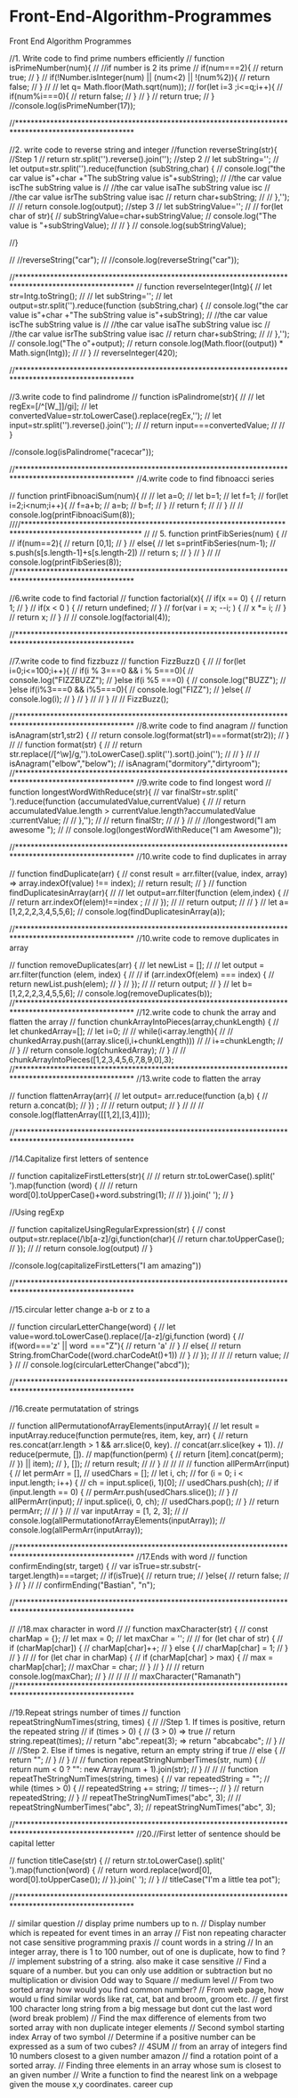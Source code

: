# Front-End-Algorithm-Programmes
Front End Algorithm Programmes

//1. Write code to find prime numbers efficiently
// function isPrimeNumber(num){
//     //if number is 2 its prime
//     if(num===2){
//         return true;
//     }
//     if(!Number.isInteger(num) || (num<2) || !(num%2)){
//         return false;
//     }
//
//     let q= Math.floor(Math.sqrt(num));
//     for(let i=3 ;i<=q;i++){
//         if(num%i===0){
//             return false;
//         }
//     }
//     return true;
// }
//console.log(isPrimeNumber(17));

//******************************************************************************************************

//2. write code to reverse string and integer
//function reverseString(str){
//Step 1
//    return str.split('').reverse().join('');
//step 2
//     let subString='';
//     let output=str.split('').reduce(function (subString,char) {
//         console.log("the car value is"+char +"The subString value is"+subString);
//         //the car value iscThe subString value is
//         //the car value isaThe subString value isc
//         //the car value isrThe subString value isac
//         return char+subString;
//
//     },'');
//
//    return console.log(output);
   //step 3
  //   let subStringValue='';
  //
  //   for(let char of str){
  //       subStringValue=char+subStringValue;
  //       console.log("The value is "+subStringValue);
  //
  //   }
  // console.log(subStringValue);

//}


// //reverseString("car");
// //console.log(reverseString("car"));

//******************************************************************************************************
// function reverseInteger(Intg){
//     let str=Intg.toString();
//
//         let subString='';
//         let output=str.split('').reduce(function (subString,char) {
//         console.log("the car value is"+char +"The subString value is"+subString);
//         //the car value iscThe subString value is
//         //the car value isaThe subString value isc
//         //the car value isrThe subString value isac
//         return char+subString;
//
//     },'');
//      console.log("The o"+output);
//    return console.log(Math.floor((output)) * Math.sign(Intg));
//
// }
// reverseInteger(420);

//******************************************************************************************************

//3.write code to find palindrome
// function isPalindrome(str){
//
//     let regEx=[/^[W_]]/gi];
//     let convertedValue=str.toLowerCase().replace(regEx,'');
//     let input=str.split('').reverse().join('');
//
//     return input===convertedValue;
//
// }

//console.log(isPalindrome("racecar"));

//******************************************************************************************************
//4.write code to find fibnoacci series

// function printFibnoaciSum(num){
//
//     let a=0;
//     let b=1;
//     let f=1;
//     for(let i=2;i<num;i++){
//         f=a+b;
//         a=b;
//         b=f;
//     }
//      return f;
//
// }
//
// console.log(printFibnoaciSum(8));
////******************************************************************************************************
//
// 5. function printFibSeries(num) {
//
//     if(num==2){
//         return [0,1];
//     }
//     else{
//         let s=printFibSeries(num-1);
//         s.push(s[s.length-1]+s[s.length-2])
//         return s;
//     }
// }
//
// console.log(printFibSeries(8));
//******************************************************************************************************

//6.write code to find factorial
// function factorial(x){
//     if(x == 0) {
//         return 1;
//     }
//     if(x < 0 ) {
//         return undefined;
//     }
//     for(var i = x; --i; ) {
//         x *= i;
//     }
//     return x;
// }
//
// console.log(factorial(4));

//******************************************************************************************************

//7.write code to find fizzbuzz
// function FizzBuzz() {
//
//     for(let i=0;i<=100;i++){
//         if(i % 3===0 && i % 5===0){
//             console.log("FIZZBUZZ");
//         }else if(i %5 ===0) {
//             console.log("BUZZ");
//         }else if(i%3===0 && i%5===0){
//             console.log("FIZZ");
//         }else{
//             console.log(i);
//         }
//     }
//
// }
//
// FizzBuzz();

//******************************************************************************************************
//8.write code to find anagram
// function isAnagram(str1,str2) {
//     return console.log(format(str1)===format(str2));
// }
//
// function format(str) {
//
//     return str.replace(/[^\w]/g,'').toLowerCase().split('').sort().join('');
//
// }
//
// isAnagram("elbow","below");
// isAnagram("dormitory","dirtyroom");
//******************************************************************************************************
//9.write code to find longest word
// function longestWordWithReduce(str){
//     var finalStr=str.split(' ').reduce(function (accumulatedValue,currentValue) {
//
//         return accumulatedValue.length > currentValue.length?accumulatedValue :currentValue;
//
//     },'');
//
//     return finalStr;
//
// }
//
// //longestword("I am awesome ");
//
// console.log(longestWordWithReduce("I am Awesome"));

//******************************************************************************************************
//10.write code to find duplicates in array


// function findDuplicate(arr) {
//     const result = arr.filter((value, index, array) => array.indexOf(value) !== index);
//     return result;
// }
// function findDuplicatesinArray(arr){
//
//     let output=arr.filter(function (elem,index) {
//
//        return arr.indexOf(elem)!==index ;
//
//     });
//
//     return output;
//
// }
// let a=[1,2,2,2,3,4,5,5,6];
// console.log(findDuplicatesinArray(a));

//******************************************************************************************************
//10.write code to remove duplicates in array

// function removeDuplicates(arr) {
//     let newList = [];
//
//     let output = arr.filter(function (elem, index) {
//
//         if (arr.indexOf(elem) === index) {
//             return newList.push(elem);
//         }
//     });
//
//     return output;
// }
// let b=[1,2,2,2,3,4,5,5,6];
// console.log(removeDuplicates(b));
//******************************************************************************************************
//12.write code to chunk the array and flatten the array
// function chunkArrayIntoPieces(array,chunkLength) {
//     let chunkedArray=[];
//     let i=0;
//
//     while(i<array.length){
//
//         chunkedArray.push((array.slice(i,i+chunkLength)))
//
//         i+=chunkLength;
//
//     }
//     return console.log(chunkedArray);
// }
//
// chunkArrayIntoPieces([1,2,3,4,5,6,7,8,9,0],3);
//******************************************************************************************************
//13.write code to flatten the array

// function flattenArray(arr){
//    let output= arr.reduce(function (a,b) {
//          return a.concat(b);
//     }) ;
//
//     return output;
// }
//
//
// console.log(flattenArray([[1,2],[3,4]]));


//******************************************************************************************************



//14.Capitalize  first letters of sentence

// function capitalizeFirstLetters(str){
//
//     return str.toLowerCase().split(' ').map(function (word) {
//
//         return word[0].toUpperCase()+word.substring(1);
//
//     }).join(' ');
// }

//Using regExp

// function capitalizeUsingRegularExpression(str) {
//     const output=str.replace(/\b[a-z]/gi,function(char){
//         return char.toUpperCase();
//     });
//
//     return console.log(output)
// }

//console.log(capitalizeFirstLetters("I am amazing"))

//******************************************************************************************************

//15.circular letter change a-b or  z to a


// function circularLetterChange(word) {
//     let value=word.toLowerCase().replace(/[a-z]/gi,function (word) {
//         if(word==='z' || word ==="Z"){
//             return 'a'
//         }
//         else{
//           return  String.fromCharCode((word.charCodeAt()+1))
//         }
//     });
//
//
//    return value;
// }
//
// console.log(circularLetterChange("abcd"));



//******************************************************************************************************


//16.create permutatation of strings

// function allPermutationofArrayElements(inputArray){
//     let result = inputArray.reduce(function permute(res, item, key, arr) {
//         return res.concat(arr.length > 1 && arr.slice(0, key).
//             concat(arr.slice(key + 1)).
//             reduce(permute, []).
//             map(function(perm) {
//                 return [item].concat(perm);
//             }) || item);
//     }, []);
//   return result;
//
// }
//
//
//
// function  allPermArr(input) {
//     let permArr = [],
//         usedChars = [];
//     let i, ch;
//     for (i = 0; i < input.length; i++) {
//         ch = input.splice(i, 1)[0];
//         usedChars.push(ch);
//         if (input.length == 0) {
//             permArr.push(usedChars.slice());
//         }
//         allPermArr(input);
//         input.splice(i, 0, ch);
//         usedChars.pop();
//     }
//     return permArr;
//
// }
//
// var inputArray = [1, 2, 3];
//
// console.log(allPermutationofArrayElements(inputArray));
// console.log(allPermArr(inputArray));

//******************************************************************************************************
//17.Ends with word
// function confirmEnding(str, target) {
//     var isTrue=str.substr(-target.length)===target;
//     if(isTrue){
//         return true;
//     }else{
//         return false;
//     }
// }
//
// confirmEnding("Bastian", "n");

//******************************************************************************************************

// //18.max character in word
//
// function maxCharacter(str) {
//     const charMap = {};
//     let max = 0;
//     let maxChar = '';
//
//     for (let char of str) {
//         if (charMap[char]) {
//             charMap[char]++;
//         } else {
//             charMap[char] = 1;
//         }
//     }
//
//     for (let char in charMap) {
//         if (charMap[char] > max) {
//             max = charMap[char];
//             maxChar = char;
//         }
//     }
//
//     return console.log(maxChar);
// }
//
//
//
// maxCharacter("Ramanath")
//******************************************************************************************************

//19.Repeat strings number of times
// function repeatStringNumTimes(string, times) {
//     //Step 1. If times is positive, return the repeated string
//     if (times > 0) { // (3 > 0) => true
//         return string.repeat(times); // return "abc".repeat(3); => return "abcabcabc";
//     }
//
//     //Step 2. Else if times is negative, return an empty string if true
//     else {
//         return "";
//     }
// }
//
// function repeatStringNumberTimes(str, num) {
//     return num < 0 ? "": new Array(num + 1).join(str);
// }
//
//
// function repeatTheStringNumTimes(string, times) {
//     var repeatedString = "";
//     while (times > 0) {
//         repeatedString += string;
//         times--;
//     }
//     return repeatedString;
// }
// repeatTheStringNumTimes("abc", 3);
//
// repeatStringNumberTimes("abc", 3);
// repeatStringNumTimes("abc", 3);

//******************************************************************************************************
//20.//First letter of sentence should be capital letter

// function titleCase(str) {
//     return str.toLowerCase().split(' ').map(function(word) {
//         return word.replace(word[0], word[0].toUpperCase());
//     }).join(' ');
// }
// titleCase("I'm a little tea pot");

//******************************************************************************************************

// similar question
// display prime numbers up to n.
//     Display number which is repeated for event times in an array
// Fist non repeating character not case sensitive programming praxis
// count words in a string
// In an integer array, there is 1 to 100 number, out of one is duplicate, how to find ?
//     implement substring of a string. also make it case sensitive
// Find a square of a number. but you can only use addition or subtraction but no multiplication or division Odd way to Square
// medium level
// From two sorted array how would you find common number?
//     From web page, how would u find similar words like rat, cat, bat and broom, groom etc.
//     get first 100 character long string from a big message but dont cut the last word (word break problem)
// Find the max difference of elements from two sorted array with non duplicate integer elements
// Second symbol starting index Array of two symbol
// Determine if a positive number can be expressed as a sum of two cubes?
//     4SUM
// from an array of integers find 10 numbers closest to a given number amazon
// find a rotation point of a sorted array.
//     Finding three elements in an array whose sum is closest to an given number
// Write a function to find the nearest link on a webpage given the mouse x,y coordinates. career cup





